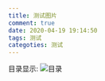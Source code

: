 ```yaml
---
title: 测试图片
comment: true
date: 2020-04-19 19:14:50
tags: 测试
categoties: 测试
---
```

目录显示: ![目录](/images/1587268179264.png)





